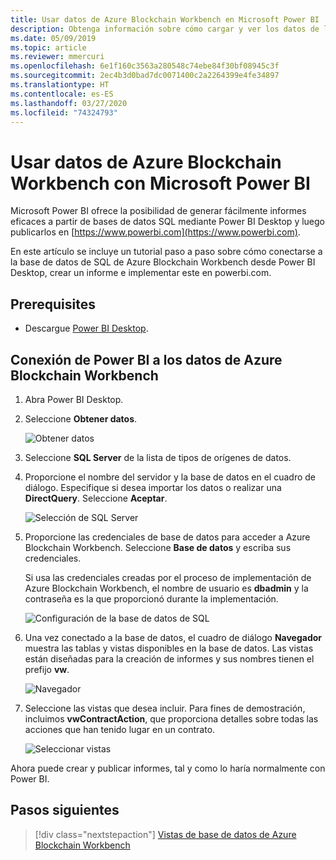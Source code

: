```yaml
---
title: Usar datos de Azure Blockchain Workbench en Microsoft Power BI
description: Obtenga información sobre cómo cargar y ver los datos de la base de datos de SQL de Azure Blockchain Workbench en Microsoft Power BI.
ms.date: 05/09/2019
ms.topic: article
ms.reviewer: mmercuri
ms.openlocfilehash: 6e1f160c3563a280548c74ebe84f30bf08945c3f
ms.sourcegitcommit: 2ec4b3d0bad7dc0071400c2a2264399e4fe34897
ms.translationtype: HT
ms.contentlocale: es-ES
ms.lasthandoff: 03/27/2020
ms.locfileid: "74324793"
---
```

# <a name="using-azure-blockchain-workbench-data-with-microsoft-power-bi"></a>Usar datos de Azure Blockchain Workbench con Microsoft Power BI

Microsoft Power BI ofrece la posibilidad de generar fácilmente informes eficaces a partir de bases de datos SQL mediante Power BI Desktop y luego publicarlos en [https://www.powerbi.com](https://www.powerbi.com).

En este artículo se incluye un tutorial paso a paso sobre cómo conectarse a la base de datos de SQL de Azure Blockchain Workbench desde Power BI Desktop, crear un informe e implementar este en powerbi.com.

## <a name="prerequisites"></a>Prerequisites

* Descargue [Power BI Desktop](https://aka.ms/pbidesktopstore).

## <a name="connecting-power-bi-to-data-in-azure-blockchain-workbench"></a>Conexión de Power BI a los datos de Azure Blockchain Workbench

1.  Abra Power BI Desktop.
2.  Seleccione **Obtener datos**.

    ![Obtener datos](./media/data-powerbi/get-data.png)
3.  Seleccione **SQL Server** de la lista de tipos de orígenes de datos.

4.  Proporcione el nombre del servidor y la base de datos en el cuadro de diálogo. Especifique si desea importar los datos o realizar una **DirectQuery**. Seleccione **Aceptar**.

    ![Selección de SQL Server](./media/data-powerbi/select-sql.png)

5.  Proporcione las credenciales de base de datos para acceder a Azure Blockchain Workbench. Seleccione **Base de datos** y escriba sus credenciales.

    Si usa las credenciales creadas por el proceso de implementación de Azure Blockchain Workbench, el nombre de usuario es **dbadmin** y la contraseña es la que proporcionó durante la implementación.

    ![Configuración de la base de datos de SQL](./media/data-powerbi/db-settings.png)

6.  Una vez conectado a la base de datos, el cuadro de diálogo **Navegador** muestra las tablas y vistas disponibles en la base de datos. Las vistas están diseñadas para la creación de informes y sus nombres tienen el prefijo **vw**.

    ![Navegador](./media/data-powerbi/navigator.png)

7.  Seleccione las vistas que desea incluir. Para fines de demostración, incluimos **vwContractAction**, que proporciona detalles sobre todas las acciones que han tenido lugar en un contrato.

    ![Seleccionar vistas](./media/data-powerbi/select-views.png)

Ahora puede crear y publicar informes, tal y como lo haría normalmente con Power BI.

## <a name="next-steps"></a>Pasos siguientes

> [!div class="nextstepaction"]
> [Vistas de base de datos de Azure Blockchain Workbench](database-views.md)